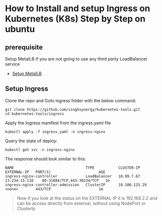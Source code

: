 # How to Install and setup Ingress on Kubernetes (K8s) Step by Step on ubuntu

## prerequisite

Setup MetalLB if you are not going to use any third party LoadBalancer service
- [Setup MetalLB](https://github.com/jassi-devops/kubernetes-tools/tree/main/metalLB)

## Setup Ingress
Clone the repo and Goto ingress folder with the below command:
```
git clone https://github.com/singhsynergy/kubernetes-tools.git
cd kubernetes-tools/ingress
```
Apply the Ingress manifest from the ingress.yaml file
```
kubectl apply -f ingress.yaml -n ingress-nginx
```
Query the state of deploy:
```
kubectl get svc -n ingress-nginx
```
The response should look similar to this:
```
NAME                                 TYPE           CLUSTER-IP      EXTERNAL-IP   PORT(S)                      AGE
ingress-nginx-controller             LoadBalancer   10.99.7.67      13.234.15.110    80:31884/TCP,443:30234/TCP   1m
ingress-nginx-controller-admission   ClusterIP      10.100.125.29   <none>        443/TCP                      1m
```
> Now if you look at the status on the EXTERNAL-IP it is 192.168.2.2 and can be access directly from external, without using NodePort or ClusterIp
